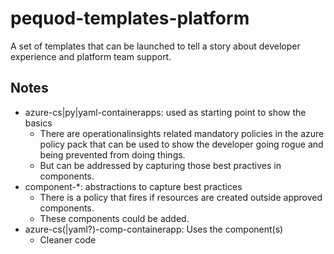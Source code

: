 # pequod-templates-platform
A set of templates that can be launched to tell a story about developer experience and platform team support.

## Notes
* azure-cs|py|yaml-containerapps: used as starting point to show the basics
  * There are operationalinsights related mandatory policies in the azure policy pack that can be used to show the developer going rogue and being prevented from doing things.
  * But can be addressed by capturing those best practives in components.
* component-*: abstractions to capture best practices
  * There is a policy that fires if resources are created outside approved components.
  * These components could be added.
* azure-cs(|yaml?)-comp-containerapp: Uses the component(s) 
  * Cleaner code

